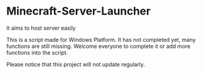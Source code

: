 # Minecraft-Server-Launcher
It aims to host server easily

This is a script made for Windows Platform.
It has not completed yet, many functions are still missing.
Welcome everyone to complete it or add more functions into the script.


Please notice that this project will not update regularly.

